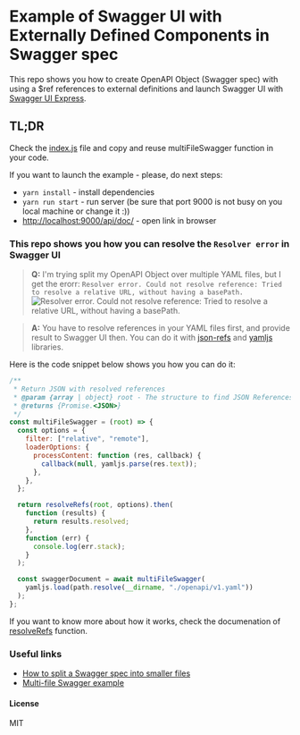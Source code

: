 # Example of Swagger UI with Externally Defined Components in Swagger spec

This repo shows you how to create OpenAPI Object (Swagger spec) with using a $ref references to external definitions and launch Swagger UI with [Swagger UI Express](https://www.npmjs.com/package/swagger-ui-express).

## TL;DR

Check the [index.js](https://github.com/chuve/swagger-multi-file-spec/blob/master/index.js) file and copy and reuse multiFileSwagger function in your code.

If you want to launch the example - please, do next steps:

- `yarn install` - install dependencies
- `yarn run start` - run server (be sure that port 9000 is not busy on you local machine or change it :))
- [http://localhost:9000/api/doc/](http://localhost:9000/api/doc/) - open link in browser

### This repo shows you how you can resolve the  `Resolver error` in Swagger UI

> **Q:** I'm trying split my OpenAPI Object over multiple YAML files, but I get the erorr: `Resolver error. Could not resolve reference: Tried to resolve a relative URL, without having a basePath.`
![Resolver error. Could not resolve reference: Tried to resolve a relative URL, without having a basePath.](https://github.com/chuve/swagger-multi-file-spec/blob/master/screenshots/issue.png)

> **A:** You have to resolve references in your YAML files first, and provide result to Swagger UI then.
> You can do it with [json-refs](https://www.npmjs.com/package/json-refs) and [yamljs](https://www.npmjs.com/package/yamljs) libraries.

Here is the code snippet below shows you how you can do it:

```javascript
/**
 * Return JSON with resolved references
 * @param {array | object} root - The structure to find JSON References within (Swagger spec)
 * @returns {Promise.<JSON>}
 */
const multiFileSwagger = (root) => {
  const options = {
    filter: ["relative", "remote"],
    loaderOptions: {
      processContent: function (res, callback) {
        callback(null, yamljs.parse(res.text));
      },
    },
  };

  return resolveRefs(root, options).then(
    function (results) {
      return results.resolved;
    },
    function (err) {
      console.log(err.stack);
    }
  );

  const swaggerDocument = await multiFileSwagger(
    yamljs.load(path.resolve(__dirname, "./openapi/v1.yaml"))
  );
};
```

If you want to know more about how it works, check the documenation of [resolveRefs](https://github.com/whitlockjc/json-refs/blob/master/docs/API.md#module_json-refs.resolveRefs) function.

### Useful links

- [How to split a Swagger spec into smaller files](https://azimi.me/2015/07/16/split-swagger-into-smaller-files.html)
- [Multi-file Swagger example](https://github.com/mohsen1/multi-file-swagger-example)

#### License

MIT
